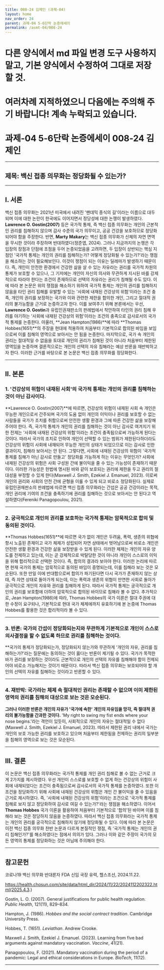 ```yaml
---
title: 008-24 김제인 (과제-04)
layout: home
nav_order: 24
parent: 과제-04 5-6단락 논증에세이
permalink: /asmt-04/008-24
---
```


# 다른 양식에서 md 파일 변경 도구 사용하지 말고, 기본 양식에서 수정하여 그대로 저장할 것.

# 여러차례 지적하였으니 다음에는 주의해 주기 바랍니다! 계속 누락되고 있습니다.


# 과제-04 5-6단락 논증에세이 008-24 김제인

---

## 제목: 백신 접종 의무화는 정당화될 수 있는가?

---

## I. 서론

백신 접종 의무화는 2021년 미국에서 내려진 '팬데믹 종식의 길'이라는 이름으로 대두되며 이에 대한 논란이 한국에도 이어지면서 정당성에 대한 논쟁이 발생하였다. **Lawrence O. Gostin(2007)** 등은 국가적 통제, 즉 백신 접종 의무화는 개인의 근본적인 권리를 침해하지 않으며 감사 수준의 국가 의무이고, 공공 건강을 보호하므로 정당화되어야 함을 주장한다. 반면, **Marty Makary**는 백신 접종 의무화가 신체의 자연 면역을 무시한 것이라 주장하며 반대하였다(정준엽, 2024). 그러나 지금까지의 논쟁은 각 입장의 장점과 단점에 초점을 두어 논증되었음을 고려하면, 두 입장이 상반되는 핵심 지점인 '국가적 통제는 개인의 권리를 침해하는가? 어떻게 정당화될 수 있는가?'라는 쟁점을 해소하는 것이 필요해보인다. 이것이 쟁점이 되는 이유는 딜레마가 발생하기 때문이다. 즉, 개인이 안전한 환경에서 건강한 삶을 살 수 있는 자유라는 권리를 국가적 차원의 통제가 보호할 수 있으나, 그 기저에는 개인이 자신의 의사와 무관하게 지시된 바를 강제적으로 따라야 한다는 조건이 존재하므로 선택의 자유라는 권리가 침해될 수도 있다. 이에 따라 본 논문은 위의 쟁점을 해소하기 위하여 국가적 통제는 개인의 권리를 침해하지 않음을 타인 권리 침해를 유발할 수 있는 '사회에 내재된 건강상의 위험'이라는 조건 충족, 개인의 권리를 보장하는 국가와 이와 관련한 제한을 합의한 개인, 그리고 절대적 권리의 불가능함을 근거로 논증하고자 한다. 이를 보여주기 위해 본론에서는 우선, **Lawrence O. Gostin**과 유럽인권재판소의 판례법에서 착안하여 타인의 권리 침해 우려를 야기하는 '사회에 내재된 건강상의 위험'이라는 조건의 충족으로 감사로서의 국가적 통제를 논증한다. 아울러, **Jean Hampton(1986)**에 따라 **Thomas Hobbes(1651)**의 주장을 현대에 적용하여 처음부터 기본적으로 합의된 바임을 보임으로써 이를 침해의 영역으로 보아서는 안 됨을 논증한다. 마지막으로, 국가 속 개인의 권리는 절대적일 수 없음을 토대로 개인의 권리가 침해된 것이 아니라 처음부터 제한된 영역임을 논증하며 결론적으로는 개인의 선택의 자유 침해라는 예상 반론을 재반박하고자 한다. 이러한 근거를 바탕으로 본 논문은 백신 접종 의무화를 정당화한다.

---

## II. 본론

### 1. '건강상의 위험이 내재된 사회'의 국가적 통제는 개인의 권리를 침해하는 것이 아닌 감사이다.

**Lawrence O. Gostin(2007)**에 따르면, 건강상의 위험이 내재된 사회 속 개인은 무능한 개인으로서 간주되며 국가의 도움 없이 개인의 이익이나 권리를 보호할 수 없는 사람들을 국가가 조치를 취함으로써 안전한 생활 환경과 그에 따른 건강한 삶을 보장해주어야 한다. 즉, 국가적 통제가 개인의 권리를 침해하는 것이 아닌 감사로 여겨지기 위한 전제는 '사회에 내재된 건강상의 위험'이라는 조건이 충족됨으로써 가능하게 된다는 것이다. 따라서 국가의 조치로 인하여 개인이 선택할 수 있는 범위가 제한된다하더라도 건강상의 위험이 사회에 내재되어 무능한 개인의 상태가 되었으므로 이는 감사로 인한 결과이지, 침해라 보아서는 안 된다. 그렇다면, 사회에 내재된 건강상의 위험이 '국가적 통제를 침해가 아닌 감사로 만들고' 정당화를 가능하게 하는 이유는 무엇인가? 사회에 내재된 건강상의 위험은 사회 구성원 간에 불이익을 줄 수 있는 가능성이 존재하기 때문이다. 이러한 가능성은 헌법에 명시된 바와 같이 보호되는 권리에 제한을 두고 권리의 절대성을 부정할 수 있게 한다(Maxwell J. Smith, Ezekiel J. Emanuel, 2023). 이로써 개인의 권리와 사회의 안전 간에 균형을 이룰 수 있게 되고 비로소 정당화된다. 실제로 유럽인권재판소의 판례법에 따르면 백신 접종 의무화라는 간섭은 공공 건강이라는 목적, 개인 권리에 기여의 조건을 충족하기에 권리를 침해하는 것으로 보아서는 안 된다고 역설하였다(Fereniki Panagopoulou, 2021).

---

### 2. 궁극적으로 개인의 권리를 보호하는 국가적 통제는 암묵적으로 합의 및 동의된 것이다.

**Thomas Hobbes(1651)**에 따르면 국가 없이 개인은 두려움, 폭력, 생존의 위협에 항시 노출된 존재이고 국가 체제가 성립되어 자연 상태에서 벗어남으로써 비로소 개인은 안전한 생활 환경과 건강한 삶을 보장받을 수 있게 된다. 이러한 체제는 개인의 자유 양도를 전제하고 있는데, 이는 곧 강제적으로 박탈당한 것이 아니라 개인이 스스로의 이익을 위해 합리적으로 선택한 것이다. 즉, 합의의 결과라 보아야 한다. 이러한 논리에 따르면 현재 국가의 통제는 암묵적으로 동의된 바임이 증명되는데, 이를 침해라 보는 것은 모순된다. 또한 만일 이에 반대함으로써 합의가 파기된다면 다시 국가가 존재하지 않는 상태, 즉 자연 상태로 돌아가게 되는데, 이는 폭력과 생존의 위협이 만연한 사회로 돌아가 궁극적으로 개인의 자유와 권리를 침해하게 된다. 따라서 국가적 통제는 궁극적으로 개인의 권리를 보호함에 더하여 암묵적으로 합의된 바이므로 침해라 볼 수 없다. 추가적으로, Jean Hampton(1986)에 따라, Thomas Hobbes의 국가 이론은 절대 주권에 대한 수정이 요구되나, 기본적으로 현대 국가 체제에까지 유효하기에 본 논증에 Thomas Hobbes를 활용한 것은 합리적이라 볼 수 있다.

---

### 3. 반론: 국가의 간섭이 정당화되는지와 무관하게 기본적으로 개인이 스스로 의사결정을 할 수 없도록 하므로 권리를 침해하는 것이다.

**국가의 통제가 정당화되는가, 정당화되지 않는가와 무관하게 '개인의 자유, 권리를 침해하는가?'라는 질문에는 동의하는 것이 옳다는 반론이 제기될 수 있다. 국가가 목적한 바가 권리를 보장하는 것이라도 근본적으로 개인의 선택의 자유를 침해해야 함이 전제되어야 비로소 가능해지는 것이기 때문이다. 따라서 백신 접종 의무화는 보호되어야 할 개인의 선택의 자유를 침해하는 것이라고 반론할 수 있다.

---

### 4. 재반박: 국가라는 체제 속 절대적인 권리는 존재할 수 없으며 이미 제한된 영역의 권리를 침해의 대상으로 보는 것은 모순된다.

**그러나 이러한 반론은 개인의 자유가 '국가에 속한' 개인의 자유임을 망각, 즉 절대적 권리의 불가능함을 간과한 것이다.** 'My right to swing my fist ends where your nose begins.'라는 격언이 있듯이, 사회적으로 개인의 자유는 절대적일 수 없다(Maxwell J. Smith, Ezekiel J. Emanuel, 2023). 따라서 제한된 권리 내에서 국가는 개인의 보호 가능한 권리를 보호하고 있으며 처음부터 제한됨을 전제하는 권리의 일부분을 침해의 영역으로 보는 것은 모순된다.

---

## III. 결론

이 논문은 백신 접종 의무화라는 국가적 통제를 개인 권리 침해로 볼 수 없는 근거로 크게 2가지를 제시하였다. 우선 개인이 스스로를 보호할 수 없게 하는 건강상의 위험이 사회에 내재되었다는 조건이 충족됨으로써 감사로서의 국가적 통제를 논증하였다. 또한 이 조건을 정당화하기 위해 사회에 내재된 건강상의 위험은 개인 간 불이익을 줄 수 있음을 근거로 제시하였다. 즉, '사회에 내재된 건강상의 위험'이라는 조건으로 '국가적 통제를 침해로 보지 않고 정당화하여 감사로 여길 수 있는가?'라는 쟁점을 해소하였다. 이어서 **Thomas Hobbes** 국가 이론을 활용하여 처음부터 기본적으로 '합의'된 바이며 이를 침해라 보는 것은 정당하지 않음을 논증하였다. 따라서 백신 접종 의무화라는 국가적 통제는 개인의 권리를 궁극적으로 침해하지 않기에 정당화될 수 있다. 이에 따라 본 논문은 이전 백신 접종 의무화 찬반 논문과 다르게 본질적인 쟁점, 즉 '국가적 통제는 개인의 권리 침해인가?'를 해소하였다는 점에서 의의가 있다. 그러나 이와 같은 주장이 국가의 모든 영역의 통제를 정당화하는 것은 아님에 주의해야 한다.

---

## 참고문헌

코로나19 백신 의무화 반대론자 FDA 신임 국장 유력, 헬스조선, 2024.11.22.

https://health.chosun.com/site/data/html_dir/2024/11/22/2024112202322.html(2025.4.3.)

Gostin, L. O. (2007). General justifications for public health regulation. *Public Health*, 121(11), 829–834.

Hampton, J. (1986). *Hobbes and the social contract tradition*. Cambridge University Press.

Hobbes, T. (1651). *Leviathan*.  Andrew Crooke.

Maxwell J. Smith, Ezekiel J. Emanuel. (2023). Learning from five bad arguments against mandatory vaccination. *Vaccine*, 41(21).

Panagopoulou, F. (2021). Mandatory vaccination during the period of a pandemic: Legal and ethical considerations in Europe. *BioTech*, 11(12).

---
